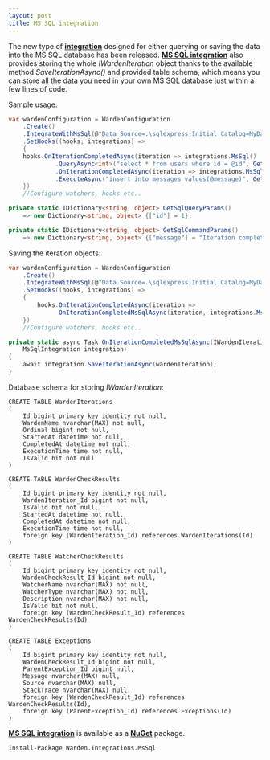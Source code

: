 ```yaml
---
layout: post
title: MS SQL integration
---
```


The new type of **[integration](https://github.com/warden-stack/Warden/wiki/Integration)** designed for either querying or saving the data into the MS SQL database has been released. **[MS SQL integration](https://github.com/warden-stack/Warden/wiki/Integration-with-MSSQL)** also provides storing the whole *IWardenIteration* object thanks to the available method *SaveIterationAsync()* and provided table schema, which means you can store all the data you need in your own MS SQL database just within a few lines of code.


Sample usage:

```csharp
var wardenConfiguration = WardenConfiguration
    .Create()
    .IntegrateWithMsSql(@"Data Source=.\sqlexpress;Initial Catalog=MyDatabase;Integrated Security=True")
    .SetHooks((hooks, integrations) =>
    {
	hooks.OnIterationCompletedAsync(iteration => integrations.MsSql()
     	     .QueryAsync<int>("select * from users where id = @id", GetSqlQueryParams()))
     	     .OnIterationCompletedAsync(iteration => integrations.MsSql()
     	     .ExecuteAsync("insert into messages values(@message)", GetSqlCommandParams()));
    })
    //Configure watchers, hooks etc..

private static IDictionary<string, object> GetSqlQueryParams()
    => new Dictionary<string, object> {["id"] = 1};

private static IDictionary<string, object> GetSqlCommandParams()
    => new Dictionary<string, object> {["message"] = "Iteration completed"};
```

Saving the iteration objects:

```csharp
var wardenConfiguration = WardenConfiguration
    .Create()
    .IntegrateWithMsSql(@"Data Source=.\sqlexpress;Initial Catalog=MyDatabase;Integrated Security=True")
    .SetHooks((hooks, integrations) =>
    {
        hooks.OnIterationCompletedAsync(iteration => 
              OnIterationCompletedMsSqlAsync(iteration, integrations.MsSql()));
    })
    //Configure watchers, hooks etc..

private static async Task OnIterationCompletedMsSqlAsync(IWardenIteration wardenIteration,
    MsSqlIntegration integration)
{
    await integration.SaveIterationAsync(wardenIteration);
}
```

Database schema for storing *IWardenIteration*:

```
CREATE TABLE WardenIterations
(
	Id bigint primary key identity not null,
	WardenName nvarchar(MAX) not null,
	Ordinal bigint not null,
	StartedAt datetime not null,
	CompletedAt datetime not null,
	ExecutionTime time not null,
	IsValid bit not null
)

CREATE TABLE WardenCheckResults
(
	Id bigint primary key identity not null,
	WardenIteration_Id bigint not null,
	IsValid bit not null,
	StartedAt datetime not null,
	CompletedAt datetime not null,
	ExecutionTime time not null,
	foreign key (WardenIteration_Id) references WardenIterations(Id)
)

CREATE TABLE WatcherCheckResults
(
	Id bigint primary key identity not null,
	WardenCheckResult_Id bigint not null,
	WatcherName nvarchar(MAX) not null,
	WatcherType nvarchar(MAX) not null,
	Description nvarchar(MAX) not null,
	IsValid bit not null,
	foreign key (WardenCheckResult_Id) references WardenCheckResults(Id)
)

CREATE TABLE Exceptions
(
	Id bigint primary key identity not null,
	WardenCheckResult_Id bigint not null,
	ParentException_Id bigint null,
	Message nvarchar(MAX) null,
	Source nvarchar(MAX) null,
	StackTrace nvarchar(MAX) null,
	foreign key (WardenCheckResult_Id) references WardenCheckResults(Id),
	foreign key (ParentException_Id) references Exceptions(Id)
)
```

**[MS SQL integration](https://github.com/warden-stack/Warden/wiki/Integration-with-MSSQL)** is available as a **[NuGet](https://www.nuget.org/packages/Warden.Integrations.MsSql)** package. 

```
Install-Package Warden.Integrations.MsSql
```